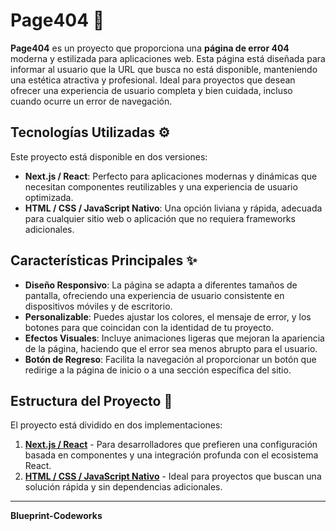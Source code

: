 # **Page404** 🚫

**Page404** es un proyecto que proporciona una **página de error 404** moderna y estilizada para aplicaciones web. Esta página está diseñada para informar al usuario que la URL que busca no está disponible, manteniendo una estética atractiva y profesional. Ideal para proyectos que desean ofrecer una experiencia de usuario completa y bien cuidada, incluso cuando ocurre un error de navegación.

## **Tecnologías Utilizadas** ⚙️

Este proyecto está disponible en dos versiones:
- **Next.js / React**: Perfecto para aplicaciones modernas y dinámicas que necesitan componentes reutilizables y una experiencia de usuario optimizada.
- **HTML / CSS / JavaScript Nativo**: Una opción liviana y rápida, adecuada para cualquier sitio web o aplicación que no requiera frameworks adicionales.

## **Características Principales** ✨

- **Diseño Responsivo**: La página se adapta a diferentes tamaños de pantalla, ofreciendo una experiencia de usuario consistente en dispositivos móviles y de escritorio.
- **Personalizable**: Puedes ajustar los colores, el mensaje de error, y los botones para que coincidan con la identidad de tu proyecto.
- **Efectos Visuales**: Incluye animaciones ligeras que mejoran la apariencia de la página, haciendo que el error sea menos abrupto para el usuario.
- **Botón de Regreso**: Facilita la navegación al proporcionar un botón que redirige a la página de inicio o a una sección específica del sitio.

## **Estructura del Proyecto** 📂

El proyecto está dividido en dos implementaciones:
1. [**Next.js / React**](https://github.com/Blueprint-Codeworks/Page404-1-React-Nextjs) - Para desarrolladores que prefieren una configuración basada en componentes y una integración profunda con el ecosistema React.
2. [**HTML / CSS / JavaScript Nativo**](https://github.com/Blueprint-Codeworks/Page404-1-Nativo) - Ideal para proyectos que buscan una solución rápida y sin dependencias adicionales.

---

**Blueprint-Codeworks**
